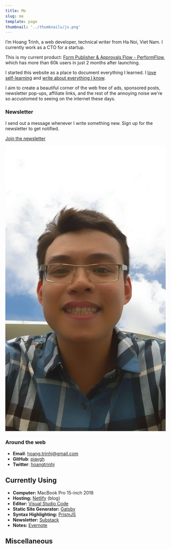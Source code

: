 ```yaml
---
title: Me
slug: me
template: page
thumbnail: '../thumbnails/js.png'
---
```


I’m Hoang Trinh, a web developer, technical writer from Ha Noi, Viet Nam. I currently work as a CTO for a startup.

This is my current product: [Form Publisher & Approvals Flow - PerformFlow](https://gsuite.google.com/marketplace/app/form_publisher_approvals_flow_performflo/175817313914 "Form Publisher & Approvals Flow - PerformFlow"), which has more than 60k users in just 2 months after launching.

I started this website as a place to document everything I learned. I [love self-learning](/) and [write about everything I know](/blog).

I aim to create a beautiful corner of the web free of ads, sponsored posts, newsletter pop-ups, affiliate links, and the rest of the annoying noise we're so accustomed to seeing on the internet these days.

### Newsletter

I send out a message whenever I write something new. Sign up for the newsletter to get notified.

<a class="button" href="https://hoang.substack.com" target="_blank" rel="noopenner noreferrer">Join the newsletter</a>

![Me](../images/hoangtrinh.jpg)

### Around the web

- **Email**: [hoang.trinhj@gmail.com](mailto:hoang.trinhj@gmail.com)
- **GitHub**: [piavgh](https://github.com/piavgh)
- **Twitter**: [hoangtrinhj](https://twitter.com/hoangtrinhj)

## Currently Using

- **Computer:** MacBook Pro 15-inch 2018
- **Hosting:** [Netlify](https://netlify.com) (blog)
- **Editor:** [Visual Studio Code](https://code.visualstudio.com/)
- **Static Site Generator:** [Gatsby](https://gatsbyjs.org)
- **Syntax Highlighting:** [PrismJS](http://prismjs.com/)
- **Newsletter:** [Substack](https://substack.com/)
- **Notes:** [Evernote](https://evernote.com/)

## Miscellaneous
